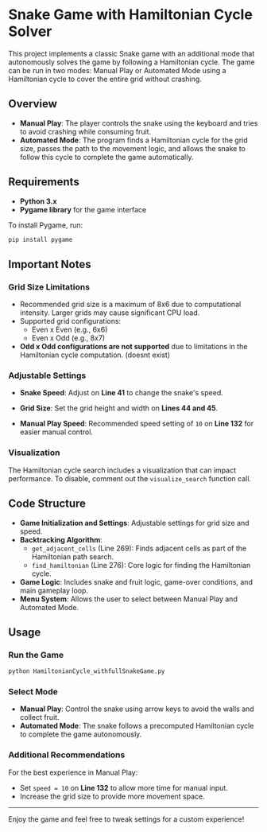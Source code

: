 
# Snake Game with Hamiltonian Cycle Solver

This project implements a classic Snake game with an additional mode that autonomously solves the game by following a Hamiltonian cycle. The game can be run in two modes: Manual Play or Automated Mode using a Hamiltonian cycle to cover the entire grid without crashing.

## Overview
- **Manual Play**: The player controls the snake using the keyboard and tries to avoid crashing while consuming fruit.
- **Automated Mode**: The program finds a Hamiltonian cycle for the grid size, passes the path to the movement logic, and allows the snake to follow this cycle to complete the game automatically.

## Requirements
- **Python 3.x**
- **Pygame library** for the game interface

To install Pygame, run:
```bash
pip install pygame
```

## Important Notes

### Grid Size Limitations
- Recommended grid size is a maximum of 8x6 due to computational intensity. Larger grids may cause significant CPU load.
- Supported grid configurations:
  - Even x Even (e.g., 6x6)
  - Even x Odd (e.g., 8x7)
- **Odd x Odd configurations are not supported** due to limitations in the Hamiltonian cycle computation. (doesnt exist)

### Adjustable Settings
- **Snake Speed**: Adjust on **Line 41** to change the snake's speed.
- **Grid Size**: Set the grid height and width on **Lines 44 and 45**.

- **Manual Play Speed**: Recommended speed setting of `10` on **Line 132** for easier manual control.

### Visualization
The Hamiltonian cycle search includes a visualization that can impact performance. To disable, comment out the `visualize_search` function call.

## Code Structure
- **Game Initialization and Settings**: Adjustable settings for grid size and speed.
- **Backtracking Algorithm**:
  - `get_adjacent_cells` (Line 269): Finds adjacent cells as part of the Hamiltonian path search.
  - `find_hamiltonian` (Line 276): Core logic for finding the Hamiltonian cycle.
- **Game Logic**: Includes snake and fruit logic, game-over conditions, and main gameplay loop.
- **Menu System**: Allows the user to select between Manual Play and Automated Mode.

## Usage

### Run the Game
```bash
python HamiltonianCycle_withfullSnakeGame.py
```

### Select Mode
- **Manual Play**: Control the snake using arrow keys to avoid the walls and collect fruit.
- **Automated Mode**: The snake follows a precomputed Hamiltonian cycle to complete the game autonomously.

### Additional Recommendations
For the best experience in Manual Play:
- Set `speed = 10` on **Line 132** to allow more time for manual input.
- Increase the grid size to provide more movement space.

---

Enjoy the game and feel free to tweak settings for a custom experience!
